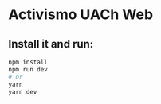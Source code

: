 # Activismo UACh Web


## Install it and run:

```bash
npm install
npm run dev
# or
yarn
yarn dev
```
